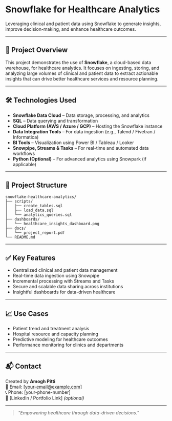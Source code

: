 
# Snowflake for Healthcare Analytics

Leveraging clinical and patient data using Snowflake to generate insights, improve decision-making, and enhance healthcare outcomes.

---

## 📌 Project Overview

This project demonstrates the use of **Snowflake**, a cloud-based data warehouse, for healthcare analytics. It focuses on ingesting, storing, and analyzing large volumes of clinical and patient data to extract actionable insights that can drive better healthcare services and resource planning.

---

## 🛠️ Technologies Used

- **Snowflake Data Cloud** – Data storage, processing, and analytics
- **SQL** – Data querying and transformation
- **Cloud Platform (AWS / Azure / GCP)** – Hosting the Snowflake instance
- **Data Integration Tools** – For data ingestion (e.g., Talend / Fivetran / Informatica)
- **BI Tools** – Visualization using Power BI / Tableau / Looker
- **Snowpipe, Streams & Tasks** – For real-time and automated data workflows
- **Python (Optional)** – For advanced analytics using Snowpark (if applicable)

---

## 📂 Project Structure

```
snowflake-healthcare-analytics/
├── scripts/
│   ├── create_tables.sql
│   ├── load_data.sql
│   └── analytics_queries.sql
├── dashboards/
│   └── healthcare_insights_dashboard.png
├── docs/
│   └── project_report.pdf
└── README.md
```

---

## ✅ Key Features

- Centralized clinical and patient data management
- Real-time data ingestion using Snowpipe
- Incremental processing with Streams and Tasks
- Secure and scalable data sharing across institutions
- Insightful dashboards for data-driven healthcare

---

## 📈 Use Cases

- Patient trend and treatment analysis
- Hospital resource and capacity planning
- Predictive modeling for healthcare outcomes
- Performance monitoring for clinics and departments

---

## 📬 Contact

Created by **Amogh Pitti**  
📧 Email: [your-email@example.com]  
📞 Phone: [your-phone-number]  
🔗 [LinkedIn / Portfolio Link] *(optional)*

---

> *“Empowering healthcare through data-driven decisions.”*